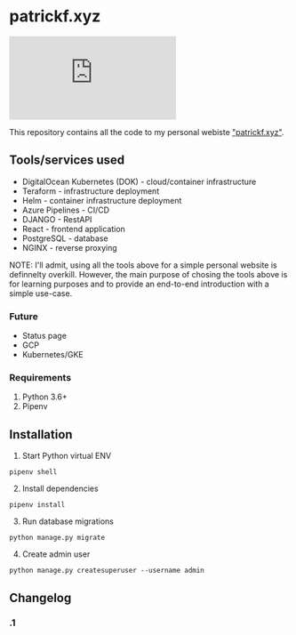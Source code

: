 # patrickf.xyz
[![Build Status](https://dev.azure.com/freemanpd36/freemanpd36/_apis/build/status/freemanpd.patrickf.xyz?branchName=master)](https://dev.azure.com/freemanpd36/freemanpd36/_build/latest?definitionId=1&branchName=master)

This repository contains all the code to my personal webiste ["patrickf.xyz"](https://www.django-rest-framework.org/).

## Tools/services used
* DigitalOcean Kubernetes (DOK) - cloud/container infrastructure
* Teraform - infrastructure deployment
* Helm - container infrastructure deployment
* Azure Pipelines - CI/CD
* DJANGO - RestAPI
* React - frontend application
* PostgreSQL - database
* NGINX - reverse proxying

NOTE: I'll admit, using all the tools above for a simple personal website is definnelty overkill. However, the main purpose of chosing the tools above is for learning purposes and to provide an end-to-end introduction with a simple use-case. 

### Future
* Status page
* GCP
* Kubernetes/GKE

### Requirements
1. Python 3.6+
1. Pipenv 

## Installation
1. Start Python virtual ENV
```
pipenv shell
```
2. Install dependencies
```
pipenv install
```
3. Run database migrations
```
python manage.py migrate
```
4. Create admin user
```
python manage.py createsuperuser --username admin
```

## Changelog

### .1


